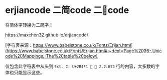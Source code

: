 # erjiancode 二简code 二𫈉code

将简体字转换为二简字！

<https://maxchen32.github.io/erjiancode/>

[字符表来源：https://www.babelstone.co.uk/Fonts/Erjian.html](https://www.babelstone.co.uk/Fonts/Erjian.html#:~:text=Page%2036-,Unicode%20Mappings,-The%20table%20below)

仅包含此字符表中从头到 `Ext. C: U+2B4F1 𫓱 锹 2.2:053` 行的内容，大多数的字体也只能显示这些。
